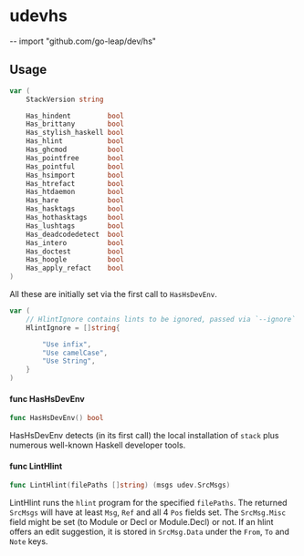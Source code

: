 # udevhs
--
    import "github.com/go-leap/dev/hs"


## Usage

```go
var (
	StackVersion string

	Has_hindent         bool
	Has_brittany        bool
	Has_stylish_haskell bool
	Has_hlint           bool
	Has_ghcmod          bool
	Has_pointfree       bool
	Has_pointful        bool
	Has_hsimport        bool
	Has_htrefact        bool
	Has_htdaemon        bool
	Has_hare            bool
	Has_hasktags        bool
	Has_hothasktags     bool
	Has_lushtags        bool
	Has_deadcodedetect  bool
	Has_intero          bool
	Has_doctest         bool
	Has_hoogle          bool
	Has_apply_refact    bool
)
```
All these are initially set via the first call to `HasHsDevEnv`.

```go
var (
	// HlintIgnore contains lints to be ignored, passed via `--ignore` args to hlint during `LintHlint`.
	HlintIgnore = []string{

		"Use infix",
		"Use camelCase",
		"Use String",
	}
)
```

#### func  HasHsDevEnv

```go
func HasHsDevEnv() bool
```
HasHsDevEnv detects (in its first call) the local installation of `stack` plus
numerous well-known Haskell developer tools.

#### func  LintHlint

```go
func LintHlint(filePaths []string) (msgs udev.SrcMsgs)
```
LintHlint runs the `hlint` program for the specified `filePaths`. The returned
`SrcMsgs` will have at least `Msg`, `Ref` and all 4 `Pos` fields set. The
`SrcMsg.Misc` field might be set (to Module or Decl or Module.Decl) or not. If
an hlint offers an edit suggestion, it is stored in `SrcMsg.Data` under the
`From`, `To` and `Note` keys.

